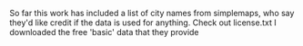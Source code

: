 So far this work has included a list of city names from simplemaps, who say they'd like credit if the data is used for anything. Check out license.txt
I downloaded the free 'basic' data that they provide

